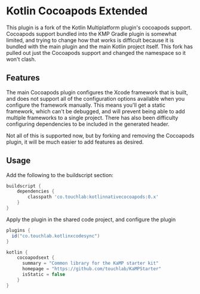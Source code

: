 # Kotlin Cocoapods Extended

This plugin is a fork of the Kotlin Multiplatform plugin's cocoapods support. Cocoapods support bundled into the KMP 
Gradle plugin is somewhat limited, and trying to change how that works is difficult because it is bundled with the main
plugin and the main Kotlin project itself. This fork has pulled out just the Cocoapods support and changed the namespace
so it won't clash.

## Features

The main Cocoapods plugin configures the Xcode framework that is built, and does not support all of the configuration 
options available when you configure the framework manually. This means you'll get a static framework, which can't be 
debugged, and will prevent being able to add multiple frameworks to a single project. There has also been difficulty
configuring dependencies to be included in the generated header.

Not all of this is supported now, but by forking and removing the Cocoapods plugin, it will be much easier to add features
as desired.

## Usage

Add the following to the buildscript section:

```groovy
buildscript {
    dependencies {
        classpath 'co.touchlab:kotlinnativecocoapods:0.x'
    }
}
```

Apply the plugin in the shared code project, and configure the plugin

```groovy
plugins {
  id("co.touchlab.kotlinxcodesync")
}

kotlin {
    cocoapodsext {
      summary = "Common library for the KaMP starter kit"
      homepage = "https://github.com/touchlab/KaMPStarter"
      isStatic = false
    }
}
```